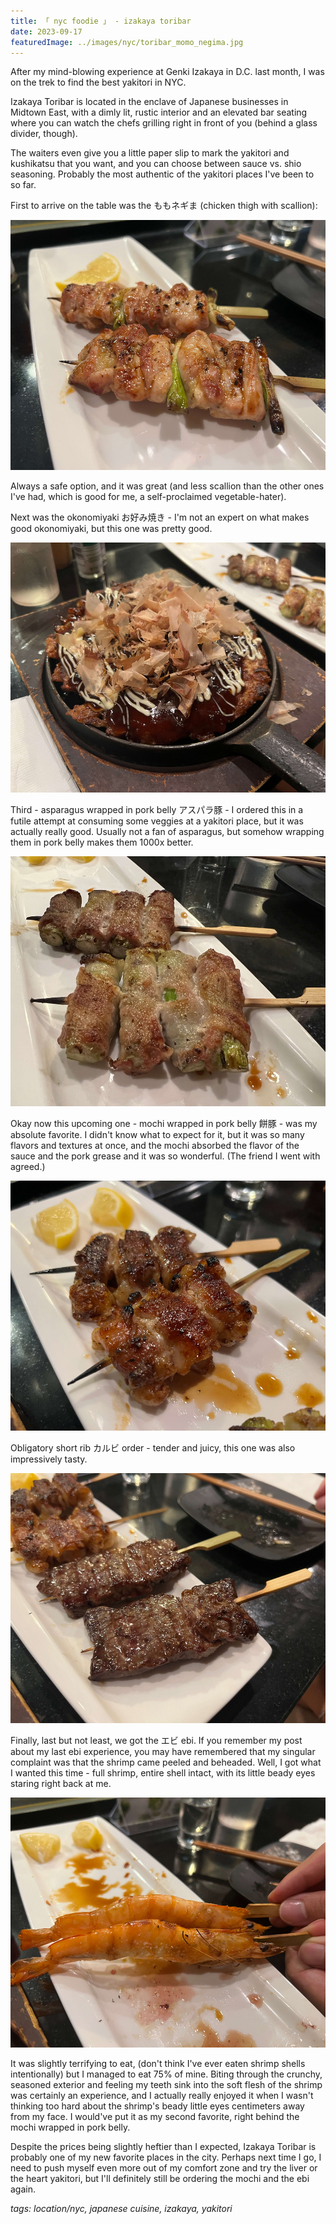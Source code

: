 ```yaml
---
title: 「 nyc foodie 」 - izakaya toribar
date: 2023-09-17
featuredImage: ../images/nyc/toribar_momo_negima.jpg
---
```


After my mind-blowing experience at Genki Izakaya in D.C. last month, I was on the trek to find the best yakitori in NYC.

Izakaya Toribar is located in the enclave of Japanese businesses in Midtown East, with a dimly lit, rustic interior and an elevated bar seating where you can watch the chefs grilling right in front of you (behind a glass divider, though).

The waiters even give you a little paper slip to mark the yakitori and kushikatsu that you want, and you can choose between sauce vs. shio seasoning. Probably the most authentic of the yakitori places I've been to so far.

First to arrive on the table was the ももネギま (chicken thigh with scallion):

<div>
    <img src="../images/nyc/toribar_momo_negima.jpg" 
        alt="Izakaya Toribar ももネギま"
        style="height: 400px; object-fit:cover;display:inline-block;"
    />
</div>

Always a safe option, and it was great (and less scallion than the other ones I've had, which is good for me, a self-proclaimed vegetable-hater).

Next was the okonomiyaki お好み焼き - I'm not an expert on what makes good okonomiyaki, but this one was pretty good.

<div>
    <img src="../images/nyc/toribar_okonomiyaki.jpg" 
        alt="Izakaya Toribar お好み焼き"
        style="height: 400px; object-fit:cover;display:inline-block;"
    />
</div>

Third - asparagus wrapped in pork belly アスパラ豚 - I ordered this in a futile attempt at consuming some veggies at a yakitori place, but it was actually really good. Usually not a fan of asparagus, but somehow wrapping them in pork belly makes them 1000x better.

<div>
    <img src="../images/nyc/toribar_asuparabuta.jpg" 
        alt="Izakaya Toribar アスパラ豚"
        style="height: 400px; object-fit:cover;display:inline-block;"
    />
</div>

Okay now this upcoming one - mochi wrapped in pork belly 餅豚 - was my absolute favorite. I didn't know what to expect for it, but it was so many flavors and textures at once, and the mochi absorbed the flavor of the sauce and the pork grease and it was so wonderful. (The friend I went with agreed.)

<div>
    <img src="../images/nyc/toribar_mochi_buta.jpg" 
        alt="Izakaya Toribar 餅豚"
        style="height: 400px; object-fit:cover;display:inline-block;"
    />
</div>

Obligatory short rib カルビ order - tender and juicy, this one was also impressively tasty.

<div>
    <img src="../images/nyc/toribar_karubi.jpg" 
        alt="Izakaya Toribar カルビ"
        style="height: 400px; object-fit:cover;display:inline-block;"
    />
</div>

Finally, last but not least, we got the エビ ebi. If you remember my post about my last ebi experience, you may have remembered that my singular complaint was that the shrimp came peeled and beheaded. Well, I got what I wanted this time - full shrimp, entire shell intact, with its little beady eyes staring right back at me.

<div>
    <img src="../images/nyc/toribar_ebi.jpg" 
        alt="Izakaya Toribar エビ"
        style="height: 400px; object-fit:cover;display:inline-block;"
    />
</div>

It was slightly terrifying to eat, (don't think I've ever eaten shrimp shells intentionally) but I managed to eat 75% of mine. Biting through the crunchy, seasoned exterior and feeling my teeth sink into the soft flesh of the shrimp was certainly an experience, and I actually really enjoyed it when I wasn't thinking too hard about the shrimp's beady little eyes centimeters away from my face. I would've put it as my second favorite, right behind the mochi wrapped in pork belly.

Despite the prices being slightly heftier than I expected, Izakaya Toribar is probably one of my new favorite places in the city. Perhaps next time I go, I need to push myself even more out of my comfort zone and try the liver or the heart yakitori, but I'll definitely still be ordering the mochi and the ebi again.

_tags: location/nyc, japanese cuisine, izakaya, yakitori_
